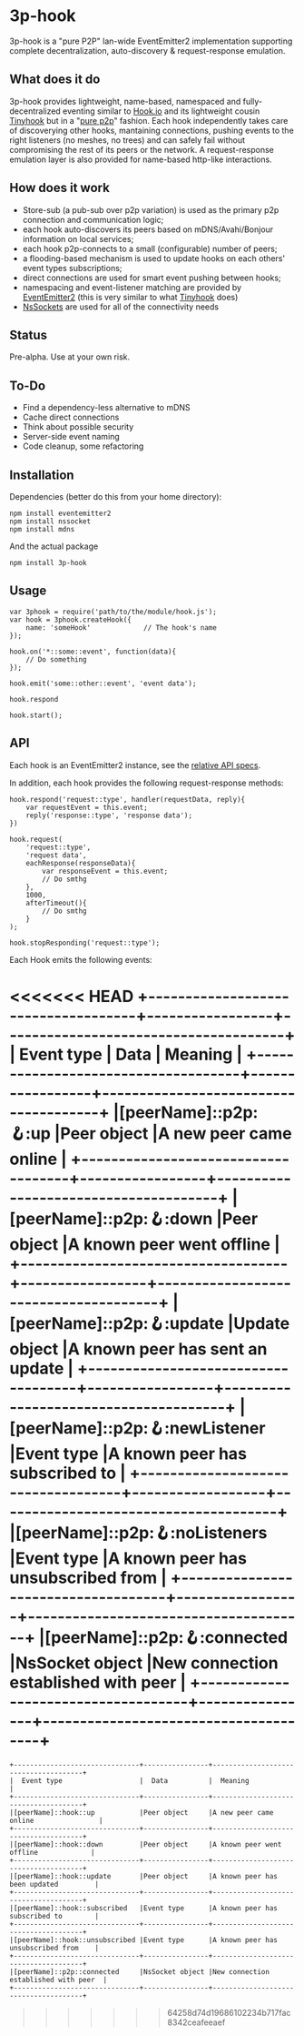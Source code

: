 3p-hook
=======

3p-hook is a "pure P2P" lan-wide EventEmitter2 implementation supporting complete decentralization, auto-discovery  &amp; request-response emulation.

What does it do
---------------

3p-hook provides lightweight, name-based, namespaced and fully-decentralized eventing similar to [Hook.io](https://github.com/hookio/hook.io) and its lightweight cousin [Tinyhook](https://github.com/sergeyksv/tinyhook) but in a "[pure p2p](http://en.wikipedia.org/wiki/Peer-to-peer#Unstructured_systems)" fashion. Each hook independently takes care of discoverying other hooks, mantaining connections, pushing events to the right listeners (no meshes, no trees) and can safely fail without compromising the rest of its peers or the network. A request-response emulation layer is also provided for name-based http-like interactions.

How does it work
----------------

* Store-sub (a pub-sub over p2p variation) is used as the primary p2p connection and communication logic;
* each hook auto-discovers its peers based on mDNS/Avahi/Bonjour information on local services;
* each hook p2p-connects to a small (configurable) number of peers;
* a flooding-based mechanism is used to update hooks on each others' event types subscriptions;
* direct connections are used for smart event pushing between hooks;
* namespacing and event-listener matching are provided by [EventEmitter2](https://github.com/hij1nx/EventEmitter2) (this is very similar to what [Tinyhook](https://github.com/sergeyksv/tinyhook) does)
* [NsSockets](https://github.com/nodejitsu/nssocket) are used for all of the connectivity needs

Status
------

Pre-alpha. Use at your own risk.

To-Do
-----

* Find a dependency-less alternative to mDNS
* Cache direct connections
* Think about possible security
* Server-side event naming
* Code cleanup, some refactoring

Installation
------------

Dependencies (better do this from your home directory): 

    npm install eventemitter2 
    npm install nssocket
    npm install mdns

And the actual package 

    npm install 3p-hook

Usage
-----

    var 3phook = require('path/to/the/module/hook.js'); 
    var hook = 3phook.createHook({
    	name: 'someHook'             // The hook's name
    });
    
    hook.on('*::some::event', function(data){
    	// Do something
    });
    
    hook.emit('some::other::event', 'event data');
    
    hook.respond
    
    hook.start();

API
---

Each hook is an EventEmitter2 instance, see the [relative API specs](https://github.com/hij1nx/EventEmitter2#api).

In addition, each hook provides the following request-response methods:

    hook.respond('request::type', handler(requestData, reply){
    	var requestEvent = this.event;
        reply('response::type', 'response data');
    })

    hook.request(
        'request::type', 
        'request data',
        eachResponse(responseData){
        	var responseEvent = this.event;
            // Do smthg
        },
        1000,
        afterTimeout(){
        	// Do smthg
        }
    );

    hook.stopResponding('request::type');

Each Hook emits the following events:

<<<<<<< HEAD
    +------------------------------------+-----------------+--------------------------------------+
    |  Event type                        |  Data           |  Meaning                             |
    +------------------------------------+-----------------+--------------------------------------+
    |[peerName]::p2p::hook::up           |Peer object      |A new peer came online                |
    +------------------------------------+-----------------+--------------------------------------+
    |[peerName]::p2p::hook::down         |Peer object      |A known peer went offline             |
    +------------------------------------+-----------------+--------------------------------------+
    |[peerName]::p2p::hook::update       |Update object    |A known peer has sent an update       |
    +------------------------------------+-----------------+--------------------------------------+
    |[peerName]::p2p::hook::newListener  |Event type       |A known peer has subscribed to        |
    +-----------------------------------+------------------+--------------------------------------+
    |[peerName]::p2p::hook::noListeners  |Event type       |A known peer has unsubscribed from    |
    +------------------------------------+-----------------+--------------------------------------+ 
    |[peerName]::p2p::hook::connected    |NsSocket object  |New connection established with peer  |
    +------------------------------------+----------------+--------------------------------------+
=======
    +-------------------------------+----------------+--------------------------------------+
    |  Event type                   |  Data          |  Meaning                             |
    +-------------------------------+----------------+--------------------------------------+
    |[peerName]::hook::up           |Peer object     |A new peer came online                |
    +-------------------------------+----------------+--------------------------------------+
    |[peerName]::hook::down         |Peer object     |A known peer went offline             |
    +-------------------------------+----------------+--------------------------------------+
    |[peerName]::hook::update       |Peer object     |A known peer has been updated         |
    +-------------------------------+----------------+--------------------------------------+
    |[peerName]::hook::subscribed   |Event type      |A known peer has subscribed to        |
    +-------------------------------+----------------+--------------------------------------+
    |[peerName]::hook::unsubscribed |Event type      |A known peer has unsubscribed from    |
    +-------------------------------+----------------+--------------------------------------+ 
    |[peerName]::p2p::connected     |NsSocket object |New connection established with peer  |
    +-------------------------------+----------------+--------------------------------------+
>>>>>>> 64258d74d19686102234b717fac8342ceafeeaef
